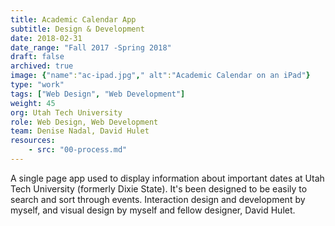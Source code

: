 ```yaml
---
title: Academic Calendar App
subtitle: Design & Development
date: 2018-02-31
date_range: "Fall 2017 -Spring 2018"
draft: false
archived: true
image: {"name":"ac-ipad.jpg"," alt":"Academic Calendar on an iPad"}
type: "work"
tags: ["Web Design", "Web Development"]
weight: 45
org: Utah Tech University
role: Web Design, Web Development
team: Denise Nadal, David Hulet
resources:
    - src: "00-process.md"
---
```

A single page app used to display information about important dates at Utah Tech University (formerly Dixie State). It's been designed to be easily to search and sort through events. Interaction design and development by myself, and visual design by myself and fellow designer, David Hulet.